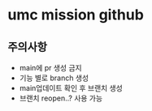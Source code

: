 # umc mission github

## 주의사항
- main에 pr 생성 금지
- 기능 별로 branch 생성
- main업데이트 확인 후 브랜치 생성
- 브랜치 reopen..? 사용 가능

